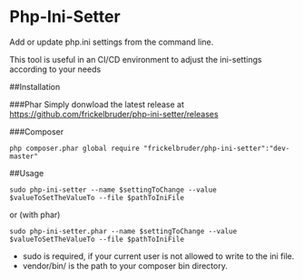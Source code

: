 # Php-Ini-Setter
Add or update php.ini settings from the command line.

This tool is useful in an CI/CD environment to adjust the ini-settings according to your needs

##Installation

###Phar
Simply donwload the latest release at https://github.com/frickelbruder/php-ini-setter/releases

###Composer
```
php composer.phar global require "frickelbruder/php-ini-setter":"dev-master"
```

##Usage
```
sudo php-ini-setter --name $settingToChange --value $valueToSetTheValueTo --file $pathToIniFile
```
or (with phar)
```
sudo php-ini-setter.phar --name $settingToChange --value $valueToSetTheValueTo --file $pathToIniFile
```
- sudo is required, if your current user is not allowed to write to the ini file.
- vendor/bin/ is the path to your composer bin directory.


